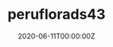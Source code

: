 ---
date: "2020-06-11T00:00:00Z"
external_link: https://github.com/PaulESantos/peruflorads43
image:
  caption: '[Hex by Allison Horst](https://www.allisonhorst.com/)'
  focal_point: Smart
summary: Paquete de R acceder y analizar información sobre las especies de plantas incluidas en la “Clasificación Oficial de Especies Amenazadas de Flora Silvestre en el Perú” DS 034 2016.
tags:
- R
- software
title: peruflorads43
---